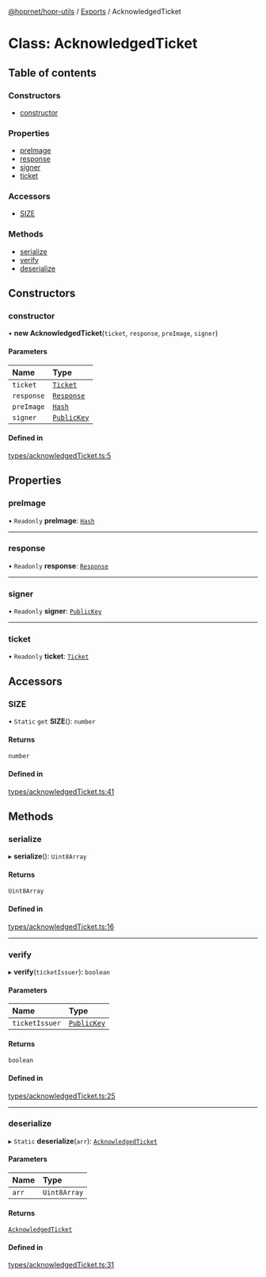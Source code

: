 [@hoprnet/hopr-utils](../README.md) / [Exports](../modules.md) / AcknowledgedTicket

# Class: AcknowledgedTicket

## Table of contents

### Constructors

- [constructor](AcknowledgedTicket.md#constructor)

### Properties

- [preImage](AcknowledgedTicket.md#preimage)
- [response](AcknowledgedTicket.md#response)
- [signer](AcknowledgedTicket.md#signer)
- [ticket](AcknowledgedTicket.md#ticket)

### Accessors

- [SIZE](AcknowledgedTicket.md#size)

### Methods

- [serialize](AcknowledgedTicket.md#serialize)
- [verify](AcknowledgedTicket.md#verify)
- [deserialize](AcknowledgedTicket.md#deserialize)

## Constructors

### constructor

• **new AcknowledgedTicket**(`ticket`, `response`, `preImage`, `signer`)

#### Parameters

| Name | Type |
| :------ | :------ |
| `ticket` | [`Ticket`](Ticket.md) |
| `response` | [`Response`](Response.md) |
| `preImage` | [`Hash`](Hash.md) |
| `signer` | [`PublicKey`](PublicKey.md) |

#### Defined in

[types/acknowledgedTicket.ts:5](https://github.com/szczebel1995/hoprnet/blob/master/packages/utils/src/types/acknowledgedTicket.ts#L5)

## Properties

### preImage

• `Readonly` **preImage**: [`Hash`](Hash.md)

___

### response

• `Readonly` **response**: [`Response`](Response.md)

___

### signer

• `Readonly` **signer**: [`PublicKey`](PublicKey.md)

___

### ticket

• `Readonly` **ticket**: [`Ticket`](Ticket.md)

## Accessors

### SIZE

• `Static` `get` **SIZE**(): `number`

#### Returns

`number`

#### Defined in

[types/acknowledgedTicket.ts:41](https://github.com/szczebel1995/hoprnet/blob/master/packages/utils/src/types/acknowledgedTicket.ts#L41)

## Methods

### serialize

▸ **serialize**(): `Uint8Array`

#### Returns

`Uint8Array`

#### Defined in

[types/acknowledgedTicket.ts:16](https://github.com/szczebel1995/hoprnet/blob/master/packages/utils/src/types/acknowledgedTicket.ts#L16)

___

### verify

▸ **verify**(`ticketIssuer`): `boolean`

#### Parameters

| Name | Type |
| :------ | :------ |
| `ticketIssuer` | [`PublicKey`](PublicKey.md) |

#### Returns

`boolean`

#### Defined in

[types/acknowledgedTicket.ts:25](https://github.com/szczebel1995/hoprnet/blob/master/packages/utils/src/types/acknowledgedTicket.ts#L25)

___

### deserialize

▸ `Static` **deserialize**(`arr`): [`AcknowledgedTicket`](AcknowledgedTicket.md)

#### Parameters

| Name | Type |
| :------ | :------ |
| `arr` | `Uint8Array` |

#### Returns

[`AcknowledgedTicket`](AcknowledgedTicket.md)

#### Defined in

[types/acknowledgedTicket.ts:31](https://github.com/szczebel1995/hoprnet/blob/master/packages/utils/src/types/acknowledgedTicket.ts#L31)
